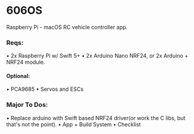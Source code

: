 # 606OS

Raspberry Pi - macOS RC vehicle controller app.

### Reqs:
• 2x Raspberry Pi w/ Swift 5+
• 2x Arduino Nano NRF24, or 2x Arduino + NRF24 module.
#### Optional:
• PCA9685
• Servos and ESCs

### Major To Dos:
• Replace arduino with Swift based NRF24 driver(or work the C libs, but that's not the point).
• App + Build System
• Checklist


